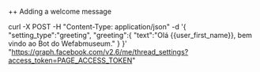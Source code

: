 
++ Adding a welcome message

curl -X POST -H "Content-Type: application/json" -d '{
  "setting_type":"greeting",
  "greeting":{
    "text":"Olá {{user_first_name}}, bem vindo ao Bot do Wefabmuseum."
  }
}' "https://graph.facebook.com/v2.6/me/thread_settings?access_token=PAGE_ACCESS_TOKEN"
